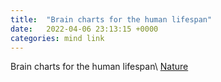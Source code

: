 ```yaml
---
title:  "Brain charts for the human lifespan"
date:   2022-04-06 23:13:15 +0000
categories: mind link
---
```


Brain charts for the human lifespan\\
[Nature](https://www.nature.com/articles/s41586-022-04554-y)